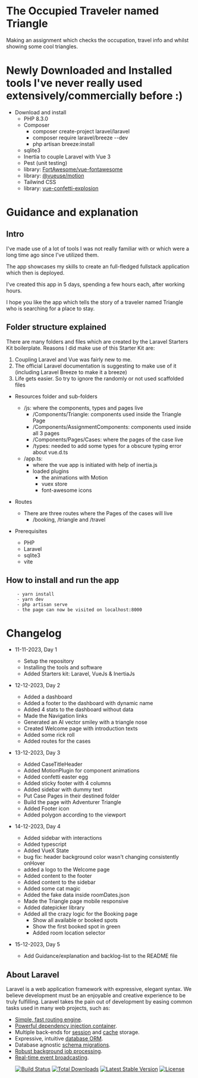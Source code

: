 # The Occupied Traveler named Triangle
Making an assignment which checks the occupation, travel info and whilst showing some cool triangles.

# Newly Downloaded and Installed tools I've never really used extensively/commercially before :)  
- Download and install
    - PHP 8.3.0
    - Composer
        - composer create-project laravel/laravel 
        - composer require laravel/breeze --dev
        - php artisan breeze:install
    - sqlite3
    - Inertia to couple Laravel with Vue 3
    - Pest (unit testing)
    - library: [FortAwesome/vue-fontawesome](https://github.com/FortAwesome/vue-fontawesome)
    - library: [@vueuse/motion](https://github.com/vueuse/motion)
    - Tailwind CSS
    - library: [vue-confetti-explosion](https://github.com/valgeirb/vue-confetti-explosion)

# Guidance and explanation
## Intro
I've made use of a lot of tools I was not really familiar with or which were a long time ago
since I've utilized them.

The app showcases my skills to create an full-fledged fullstack application which then is deployed.

I've created this app in 5 days, spending a few hours each, after working hours.

I hope you like the app which tells the story of a traveler named Triangle who is searching for a place to stay.

## Folder structure explained
There are many folders and files which are created by the Laravel Starters Kit boilerplate.
Reasons I did make use of this Starter Kit are:
1. Coupling Laravel and Vue was fairly new to me.
2. The official Laravel documentation is suggesting to make use of it (including Laravel Breeze to make it a breeze)
3. Life gets easier. So try to ignore the randomly or not used scaffolded files

- Resources folder and sub-folders
    - /js: where the components, types and pages live
        - /Components/Triangle: components used inside the Triangle Page
        - /Components/AssignmentComponents: components used inside all 3 pages
        - /Components/Pages/Cases: where the pages of the case live
        - /types: needed to add some types for a obscure typing error about vue.d.ts
    - /app.ts:
        - where the vue app is initiated with help of inertia.js 
        - loaded plugins
            - the animations with Motion
            - vuex store
            - font-awesome icons

- Routes
    - There are three routes where the Pages of the cases will live
        - /booking, /triangle and /travel

- Prerequisites
    - PHP
    - Laravel
    - sqlite3
    - vite

## How to install and run the app
        - yarn install
        - yarn dev
        - php artisan serve
        - the page can now be visited on localhost:8000

# Changelog
 - 11-11-2023, Day 1
    - Setup the repository
    - Installing the tools and software
    - Added Starters kit: Laravel, VueJs & InertiaJs 

 - 12-12-2023, Day 2
    - Added a dashboard
    - Added a footer to the dashboard with dynamic name
    - Added 4 stats to the dashboard without data
    - Made the Navigation links
    - Generated an AI vector smiley with a triangle nose
    - Created Welcome page with introduction texts
    - Added some rick roll
    - Added routes for the cases

- 13-12-2023, Day 3
    - Added CaseTitleHeader
    - Added MotionPlugin for component animations
    - Added confetti easter egg
    - Added sticky footer with 4 columns
    - Added sidebar with dummy text
    - Put Case Pages in their destined folder
    - Build the page with Adventurer Triangle
    - Added Footer icon
    - Added polygon according to the viewport

- 14-12-2023, Day 4
    - Added sidebar with interactions
    - Added typescript
    - Added VueX State
    - bug fix: header background color wasn't changing consistently onHover
    - added a logo to the Welcome page
    - Added content to the footer
    - Added content to the sidebar
    - Added some cat magic
    - Added the fake data inside roomDates.json
    - Made the Triangle page mobile responsive
    - Added datepicker library
    - Added all the crazy logic for the Booking page
        - Show all available or booked spots
        - Show the first booked spot in green
        - Added room location selector 

- 15-12-2023, Day 5
    - Add Guidance/explanation and backlog-list to the README file

<!-- 
backlog-list:
    - Triangle Page
        - reset button count button
        - save the data for the user inside the database with vuex
        - make the images a circle and aligned correctly

    - Booking page
        - able to book room and cancel booking
        - form functionality, submit form on button click
        - styling of booking page: book a room title etc.

    - Travel Kilometers page
        - Create the endpoints coupled against data in the laravel backend 
        - Fetch the endpoints in the frontend to show numbers
        - Explain the endpoints and why you choose to add those
        - User
            - make the mail verification functioning
            - show the user verification on the travel page underneath the endpoint data
            
    - Deploy the application
-->
## About Laravel

Laravel is a web application framework with expressive, elegant syntax. We believe development must be an enjoyable and creative experience to be truly fulfilling. Laravel takes the pain out of development by easing common tasks used in many web projects, such as:

- [Simple, fast routing engine](https://laravel.com/docs/routing).
- [Powerful dependency injection container](https://laravel.com/docs/container).
- Multiple back-ends for [session](https://laravel.com/docs/session) and [cache](https://laravel.com/docs/cache) storage.
- Expressive, intuitive [database ORM](https://laravel.com/docs/eloquent).
- Database agnostic [schema migrations](https://laravel.com/docs/migrations).
- [Robust background job processing](https://laravel.com/docs/queues).
- [Real-time event broadcasting](https://laravel.com/docs/broadcasting).

<p align="center">
<a href="https://github.com/laravel/framework/actions"><img src="https://github.com/laravel/framework/workflows/tests/badge.svg" alt="Build Status"></a>
<a href="https://packagist.org/packages/laravel/framework"><img src="https://img.shields.io/packagist/dt/laravel/framework" alt="Total Downloads"></a>
<a href="https://packagist.org/packages/laravel/framework"><img src="https://img.shields.io/packagist/v/laravel/framework" alt="Latest Stable Version"></a>
<a href="https://packagist.org/packages/laravel/framework"><img src="https://img.shields.io/packagist/l/laravel/framework" alt="License"></a>
</p>

